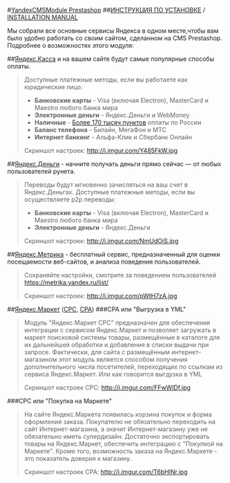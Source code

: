 #[YandexCMSModule Prestashop](https://github.com/aTastyCookie/yandex_prestashop/archive/master.zip) 
##[ИНСТРУКЦИЯ ПО УСТАНОВКЕ](https://github.com/aTastyCookie/yandex_prestashop/blob/master/HOWTO-INSTALL.md) /  [INSTALLATION MANUAL](https://github.com/aTastyCookie/yandex_prestashop/blob/master/HOWTO-INSTALL.md)

Мы собрали все основные сервисы Яндекса в одном месте,чтобы вам было удобно работать со своим сайтом, сделанном на CMS Prestashop. Подробнее о возможностях этого модуля:

##[Яндекс.Касса](http://kassa.yandex.ru/) и на вашем сайте будут самые популярные способы оплаты.
> Доступные платежные методы, если вы работаете как юридические лицо:
>* **Банковские карты** -  Visa (включая Electron), MasterCard и Maestro любого банка мира
>* **Электронные деньги** - Яндекс.Деньги и WebMoney
>* **Наличные** - [Более 170 тысяч пунктов](https://money.yandex.ru/pay/doc.xml?id=526209) оплаты по России
>* **Баланс телефона** - Билайн, МегаФон и МТС
>* **Интернет банкинг** - Альфа-Клик и Сбербанк Онлайн
>
> Скриншот настроек: http://i.imgur.com/Y485FkW.jpg

##[Яндекс.Деньги](https://money.yandex.ru/) - начните получать деньги прямо сейчас — от любых пользователей рунета.
> Переводы будут мгновенно зачисляться на ваш счет в Яндекс.Деньгах.
> Доступные платежные методы, если вы осуществляете p2p переводы:
>* **Банковские карты** -  Visa (включая Electron), MasterCard и Maestro любого банка мира
>* **Электронные деньги** - Яндекс.Деньги
>
> Скриншот настроек: http://i.imgur.com/NmUdOiS.jpg

##[Яндекс.Метрика](https://metrika.yandex.ru/) - бесплатный сервис, предназначенный для оценки посещаемости веб-сайтов, и анализа поведения пользователей.
> Сохраняйте настройки, смотрите за поведением пользователей https://metrika.yandex.ru/list/
>
> Скриншот настроек: http://i.imgur.com/pWtH7zA.jpg


##[Яндекс.Маркет](http://market.yandex.ru/) ([CPC](http://welcome.advertising.yandex.ru/market/), [CPA](http://help.yandex.ru/partnermarket/purchase/about.xml)) 
###CPA или "Выгрузка в YML"
> Модуль "Яндекс.Маркет CPC" предназначен для обеспечения интеграции с сервисом Яндекс.Маркет и позволяет загружать в маркет поисковой системы товары, размещённые в каталоге для их дальнейшей обработки и добавления в списки выдачи при запросе. Фактически, для сайта с размещённым интернет-магазином этот модуль является способом получения дополнительного числа посетителей, переходящих по ссылкам из сервиса Яндекс.Маркет. Или как говорится выгдузка в YML
>
> Скриншот настроек CPC: http://i.imgur.com/FFwWlDf.jpg

###CPC или "Покупка на Маркете"
> На сайте Яндекс.Маркета появилась корзина покупок и форма оформления заказа. Покупателю не обязательно переходить на сайт Интернет-магазина, а значит Интернет-магазину уже не обязательно иметь супердизайн. Достаточно экспортировать товары на Яндекс.Маркет, обеспечить интеграцию с "Покупкой на Маркете". Кроме того, возможность заказа на Яндекс.Маркете - это показатель доверия к магазину.
>
> Скриншот настроек CPA: http://i.imgur.com/T6bHlNr.jpg
